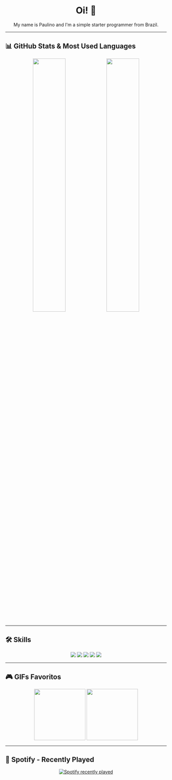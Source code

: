 <h1 align="center">Oi! 👋</h1>

<p align="center">
  My name is Paulino and I'm a simple starter programmer from Brazil.
</p>

---

## 📊 GitHub Stats & Most Used Languages  
<div align="center">
  <img src="https://github-readme-stats.vercel.app/api?username=thedanielpaulino&show_icons=true&theme=tokyonight" width="45%">
  <img src="https://github-readme-stats.vercel.app/api/top-langs/?username=thedanielpaulino&layout=compact&theme=tokyonight" width="45%">
</div>

---

## 🛠 Skills  
<p align="center">
  <img src="https://img.shields.io/badge/JavaScript-F7DF1E?style=for-the-badge&logo=javascript&logoColor=black">
  <img src="https://img.shields.io/badge/HTML5-E34F26?style=for-the-badge&logo=html5&logoColor=white">
  <img src="https://img.shields.io/badge/CSS3-1572B6?style=for-the-badge&logo=css3&logoColor=white">
  <img src="https://img.shields.io/badge/Kotlin-0095D5?style=for-the-badge&logo=kotlin&logoColor=white">
  <img src="https://img.shields.io/badge/MySQL-4479A1?style=for-the-badge&logo=mysql&logoColor=white">
</p>

---

## 🎮 GIFs Favoritos  
<p align="center">
  <img src="https://media1.tenor.com/m/2_sCg3fYf3YAAAAd/spiderman-marvelvs-capcom.gif" width="160px">
  <img src="https://media.tenor.com/Wy9v13xdYqAAAAAj/dance.gif" width="160px">
</p>

---

## 🎵 Spotify - Recently Played  
<div align="center">
 <a href="https://open.spotify.com/user/12168716163">
    <img src="https://spotify-recently-played-readme.vercel.app/api?user=12168716163&count=1&unique=true" alt="Spotify recently played"  />
</div>
